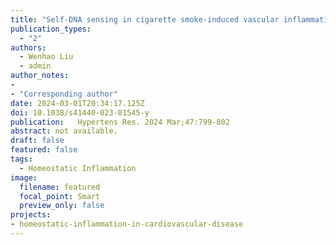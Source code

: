```yaml
---
title: "Self-DNA sensing in cigarette smoke-induced vascular inflammation: the role of mitochondrial DNA release in vascular endothelial cells"
publication_types:
  - "2"
authors:
  - Wenhao Liu
  - admin
author_notes:
- 
- "Corresponding author"
date: 2024-03-01T20:34:17.125Z
doi: 10.1038/s41440-023-01545-y
publication:   Hypertens Res. 2024 Mar;47:799-802
abstract: not available.
draft: false
featured: false
tags:
  - Homeostatic Inflammation
image:
  filename: featured
  focal_point: Smart
  preview_only: false
projects:
- homeostatic-inflammation-in-cardiovascular-disease
---
```


